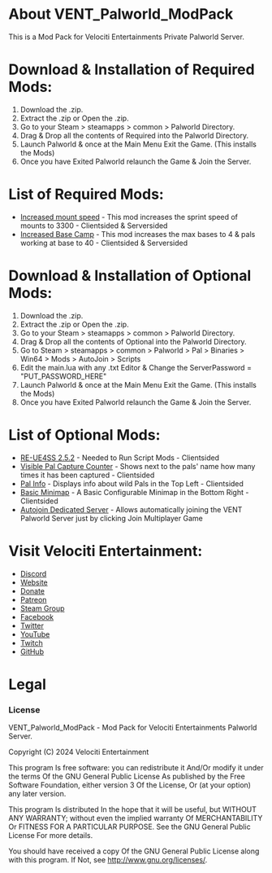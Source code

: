 # About VENT_Palworld_ModPack
This is a Mod Pack for Velociti Entertainments Private Palworld Server.

# Download & Installation of Required Mods:
1) Download the .zip.
2) Extract the .zip or Open the .zip.
3) Go to your Steam > steamapps > common > Palworld Directory.
4) Drag & Drop all the contents of Required into the Palworld Directory.
6) Launch Palworld & once at the Main Menu Exit the Game. (This installs the Mods)
7) Once you have Exited Palworld relaunch the Game & Join the Server.

# List of Required Mods:
* [Increased mount speed]( https://www.nexusmods.com/palworld/mods/226 ) - This mod increases the sprint speed of mounts to 3300 - Clientsided & Serversided
* [Increased Base Camp]( https://palworldoptions.com/basecampmod/ ) - This mod increases the max bases to 4 & pals working at base to 40 - Clientsided & Serversided

# Download & Installation of Optional Mods:
1) Download the .zip.
2) Extract the .zip or Open the .zip.
3) Go to your Steam > steamapps > common > Palworld Directory.
4) Drag & Drop all the contents of Optional into the Palworld Directory.
5) Go to Steam > steamapps > common > Palworld > Pal > Binaries > Win64 > Mods > AutoJoin > Scripts
6) Edit the main.lua with any .txt Editor & Change the ServerPassword = "PUT_PASSWORD_HERE"
7) Launch Palworld & once at the Main Menu Exit the Game. (This installs the Mods)
8) Once you have Exited Palworld relaunch the Game & Join the Server.

# List of Optional Mods:
* [RE-UE4SS 2.5.2]( https://github.com/UE4SS-RE/RE-UE4SS/releases ) - Needed to Run Script Mods - Clientsided
* [Visible Pal Capture Counter]( https://www.nexusmods.com/palworld/mods/190 ) - Shows next to the pals' name how many times it has been captured - Clientsided
* [Pal Info]( https://www.nexusmods.com/palworld/mods/178 ) - Displays info about wild Pals in the Top Left - Clientsided
* [Basic Minimap]( https://www.nexusmods.com/palworld/mods/146 ) - A Basic Configurable Minimap in the Bottom Right - Clientsided
* [Autojoin Dedicated Server]( https://www.nexusmods.com/palworld/mods/455 ) - Allows automatically joining the VENT Palworld Server just by clicking Join Multiplayer Game

# Visit Velociti Entertainment:
* [Discord]( https://discord.velocitientertainment.com )
* [Website]( https://velocitientertainment.com )
* [Donate]( https://donate.velocitientertainment.com )
* [Patreon]( https://www.patreon.com/VelocitiEntertainment?fan_landing=true )
* [Steam Group]( https://steamcommunity.com/groups/velocitientertainment )
* [Facebook]( https://facebook.com/VelocitiEntertainment )
* [Twitter]( https://twitter.com/VelocitiEnt )
* [YouTube]( https://youtube.com/user/HumanTree92 )
* [Twitch]( https://twitch.tv/humantree92 )
* [GitHub]( https://github.com/HumanTree92 )

# Legal
### License
VENT_Palworld_ModPack - Mod Pack for Velociti Entertainments Palworld Server.

Copyright (C) 2024 Velociti Entertainment

This program Is free software: you can redistribute it And/Or modify it under the terms Of the GNU General Public License As published by the Free Software Foundation, either version 3 Of the License, Or (at your option) any later version.

This program Is distributed In the hope that it will be useful, but WITHOUT ANY WARRANTY; without even the implied warranty Of MERCHANTABILITY Or FITNESS FOR A PARTICULAR PURPOSE. See the GNU General Public License For more details.

You should have received a copy Of the GNU General Public License along with this program. If Not, see http://www.gnu.org/licenses/.